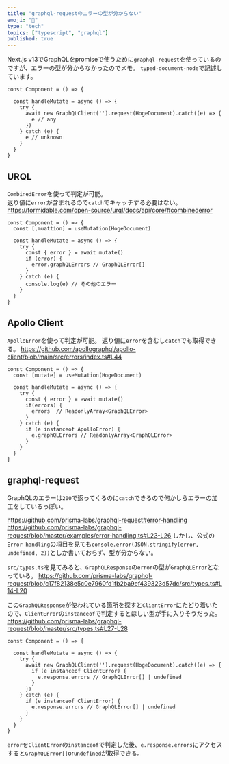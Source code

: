 ```yaml
---
title: "graphql-requestのエラーの型が分からない"
emoji: "🤔"
type: "tech"
topics: ["typescript", "graphql"]
published: true
---
```


Next.js v13でGraphQLをpromiseで使うために`graphql-request`を使っているのですが、エラーの型が分からなかったのでメモ。
`typed-document-node`で記述しています。

```tsx:graphql-request
const Component = () => {
  
  const handleMutate = async () => {
    try {
      await new GraphQLClient('').request(HogeDocument).catch((e) => {
        e // any
      })
    } catch (e) {
      e // unknown
    }
  }
}
```

## URQL
`CombinedError`を使って判定が可能。   
返り値に`error`が含まれるので`catch`でキャッチする必要はない。
https://formidable.com/open-source/urql/docs/api/core/#combinederror

```tsx:URQL
const Component = () => {
  const [,muattion] = useMutation(HogeDocument)

  const handleMutate = async () => {
    try {
      const { error } = await mutate()
      if (error) {
        error.graphQLErrors // GraphQLError[] 
      }
    } catch (e) {
      console.log(e) // その他のエラー
    }
  }
}
```

## Apollo Client

`ApolloError`を使って判定が可能。
返り値に`error`を含むし`catch`でも取得できる。
https://github.com/apollographql/apollo-client/blob/main/src/errors/index.ts#L44

```tsx:Apollo Client
const Component = () => {
  const [mutate] = useMutation(HogeDocument)
  
  const handleMutate = async () => {
    try {
      const { error } = await mutate()
      if(errors) {
        errors  // ReadonlyArray<GraphQLError>
      }
    } catch (e) {
      if (e instanceof ApolloError) {
        e.graphQLErrors // ReadonlyArray<GraphQLError>
      }
    }
  }
}
```

## graphql-request

GraphQLのエラーは`200`で返ってくるのに`catch`できるので何かしらエラーの加工をしているっぽい。

https://github.com/prisma-labs/graphql-request#error-handling
https://github.com/prisma-labs/graphql-request/blob/master/examples/error-handling.ts#L23-L26
しかし、公式の`Error handling`の項目を見ても`console.error(JSON.stringify(error, undefined, 2))`としか書いておらず、型が分からない。

`src/types.ts`を見てみると、`GraphQLResponse`の`error`の型が`GraphQLError`となっている。
https://github.com/prisma-labs/graphql-request/blob/c17f82138e5c0e7960fd1fb2ba9ef439323d57dc/src/types.ts#L14-L20

この`GraphQLResponse`が使われている箇所を探すと`ClientError`にたどり着いたので、`ClientError`の`instanceof`で判定するとほしい型が手に入りそうだった。
https://github.com/prisma-labs/graphql-request/blob/master/src/types.ts#L27-L28

```tsx
const Component = () => {
  
  const handleMutate = async () => {
    try {
      await new GraphQLClient('').request(HogeDocument).catch((e) => {
        if (e instanceof ClientError) {
          e.response.errors // GraphQLError[] | undefined
        }
      })
    } catch (e) {
      if (e instanceof ClientError) {
        e.response.errors // GraphQLError[] | undefined
      }
    }
  }
}
```

`error`を`ClientError`の`instanceof`で判定した後、`e.response.errors`にアクセスすると`GraphQLError[]`or`undefined`が取得できる。